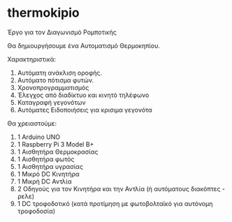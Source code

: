 # thermokipio
Έργο για τον Διαγωνισμό Ρομποτικής 

Θα δημιουργήσουμε ένα Αυτοματισμό Θερμοκηπίου.

Χαρακτηριστικά:

1) Αυτόματη ανάκλιση οροφής.
2) Αυτόματο πότισμα φυτών.
3) Χρονοπρογραμματισμός
4) Έλεγχος από διαδίκτυο και κινητό τηλέφωνο
5) Καταγραφή γεγονότων
6) Αυτόματες Ειδοποιήσεις για κρισιμα γεγονότα

 Θα χρειαστούμε:

 1) 1 Arduino UNO
 2) 1 Raspberry Pi 3 Model B+
 3) 1 Αισθητήρα Θερμοκρασίας
 4) 1 Αισθητήρα φωτός
 5) 1 Αισθητήρα υγρασίας
 6) 1 Μικρό DC Κινητήρα
 7) 1 Μικρή DC Αντλία
 8) 2 Οδηγούς για τον Κινητήρα και την Αντλία (ή αυτόματους διακόπτες - ρελε)
 9) 1 DC τροφοδοτικό (κατά προτίμηση με φωτοβολταϊκό για αυτόνομη τροφοδοσία)
